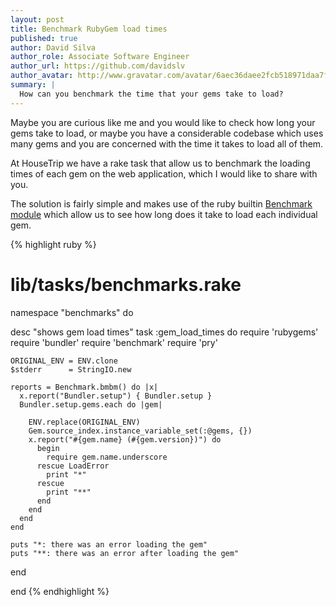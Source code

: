 ```yaml
---
layout: post
title: Benchmark RubyGem load times
published: true
author: David Silva
author_role: Associate Software Engineer
author_url: https://github.com/davidslv
author_avatar: http://www.gravatar.com/avatar/6aec36daee2fcb518971daa7f2e0f544.png
summary: |
  How can you benchmark the time that your gems take to load?
---
```


Maybe you are curious like me and you would like to check how long your gems take to load,
or maybe you have a considerable codebase which uses many gems and you are concerned
with the time it takes to load all of them.

At HouseTrip we have a rake task that allow us to benchmark the loading times of each gem on the web application,
which I would like to share with you.

The solution is fairly simple and makes use of the ruby builtin [Benchmark module](http://www.ruby-doc.org/stdlib-2.0/libdoc/benchmark/rdoc/Benchmark.html)
which allow us to see how long does it take to load each individual gem.

{% highlight ruby %}
# lib/tasks/benchmarks.rake
namespace "benchmarks" do

  desc "shows gem load times"
  task :gem_load_times do
    require 'rubygems'
    require 'bundler'
    require 'benchmark'
    require 'pry'

    ORIGINAL_ENV = ENV.clone
    $stderr      = StringIO.new

    reports = Benchmark.bmbm() do |x|
      x.report("Bundler.setup") { Bundler.setup }
      Bundler.setup.gems.each do |gem|

        ENV.replace(ORIGINAL_ENV)
        Gem.source_index.instance_variable_set(:@gems, {})
        x.report("#{gem.name} (#{gem.version})") do
          begin
            require gem.name.underscore
          rescue LoadError
            print "*"
          rescue
            print "**"
          end
        end
      end
    end

    puts "*: there was an error loading the gem"
    puts "**: there was an error after loading the gem"
  end

end
{% endhighlight %}
